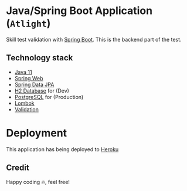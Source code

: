 # Java/Spring Boot Application (`Atlight`)

Skill test validation with [Spring Boot](https://spring.io/projects/spring-boot). This is the backend part of the test.


## Technology stack
* [Java 11](https://jdk.java.net/11/)
* [Spring Web](https://mvnrepository.com/artifact/org.springframework.boot/spring-boot-starter-web)
* [Spring Data JPA](https://mvnrepository.com/artifact/org.springframework.boot/spring-boot-starter-data-jpa)
* [H2 Database](https://mvnrepository.com/artifact/com.h2database/h2) for (Dev)
* [PostgreSQL](https://mvnrepository.com/artifact/org.postgresql/postgresql) for (Production)
* [Lombok](https://mvnrepository.com/artifact/org.projectlombok)
* [Validation](https://mvnrepository.com/artifact/org.springframework.boot/spring-boot-starter-validation/2.5.1)

# Deployment
This application has being deployed to [Heroku](https://heroku.com/)

## Credit 
Happy coding 🔥, feel free!
